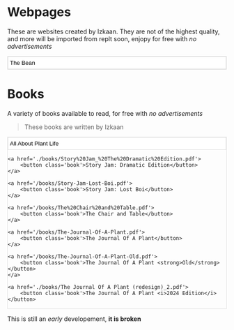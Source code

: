<style>
    .book {
        border: 1px solid;
        border-color: #e0e0e0;
        margin: 0px;
        transition: all 0.25s;
        background: white;
        width: 100%;
        text-align: left;
        padding: 6px 4px;
    }

    .book:hover {
        background-color: #dddddd;
        cursor: pointer;
    }

    .book:active {
        background-color: #b4cfc4;
        cursor: pointer;
    }

    .container {
        border: 1px solid;
        border-color: #e0e0e0;
    }
</style>

<!-- Webpages -->
# Webpages
These are websites created by Izkaan. They are not of the highest quality, and more will be imported from replt soon, enjopy for free with *no advertisements*

<div class='container'>
    <a href='https://dbn24.imibuks.repl.co'>
        <button class='book'>The Bean</button>
    </a>
</div>


<!-- Books -->
# Books
A variety of books available to read, for free with *no advertisements*
> These books are written by Izkaan

<div class='container'>
    <a href='./books/All%20About%20Plant%20Life.pdf'>
        <button class='book'>All About Plant Life</button>
    </a>

    <a href='./books/Story%20Jam_%20The%20Dramatic%20Edition.pdf'>
        <button class='book'>Story Jam: Dramatic Edition</button>
    </a>

    <a href='/books/Story-Jam-Lost-Boi.pdf'>
        <button class='book'>Story Jam: Lost Boi</button>
    </a>

    <a href='/books/The%20Chair%20and%20Table.pdf'>
        <button class='book'>The Chair and Table</button>
    </a>

    <a href='/books/The-Journal-Of-A-Plant.pdf'>
        <button class='book'>The Journal Of A Plant</button>
    </a>

    <a href='/books/The-Journal-Of-A-Plant-Old.pdf'>
        <button class='book'>The Journal Of A Plant <strong>Old</strong></button>
    </a>

    <a href='./books/The Journal Of A Plant (redesign)_2.pdf'>
        <button class='book'>The Journal Of A Plant <i>2024 Edition</i></button>
</div>

This is still an *early* developement, **it is broken**